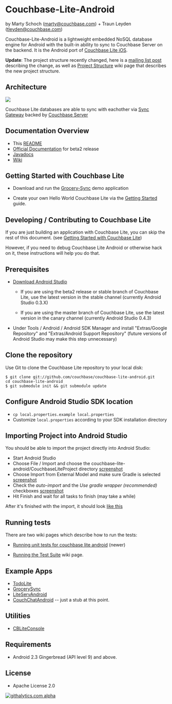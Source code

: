 # Couchbase-Lite-Android #

by Marty Schoch (marty@couchbase.com) + Traun Leyden (tleyden@couchbase.com)

Couchbase-Lite-Android is a lightweight embedded NoSQL database engine for Android with the built-in ability to sync to Couchbase Server on the backend.  It is the Android port of [Couchbase Lite iOS](https://github.com/couchbase/couchbase-lite-ios).  

**Update**: The project structure recently changed, here is a [mailing list post](https://groups.google.com/forum/#!topic/mobile-couchbase/Zsn8TG5F88o) describing the change, as well as [Project Structure](https://github.com/couchbase/couchbase-lite-android/wiki/Project-structure) wiki page that describes the new project structure.

## Architecture

![](http://tleyden-misc.s3.amazonaws.com/couchbase-lite/couchbase-lite-architecture.png)

Couchbase Lite databases are able to sync with eachother via [Sync Gateway](https://github.com/couchbase/sync_gateway/) backed by [Couchbase Server](http://www.couchbase.com/couchbase-server/overview)


## Documentation Overview

* This [README](https://github.com/couchbase/couchbase-lite-android/blob/master/README.md)
* [Official Documentation](http://docs.couchbase.com/couchbase-lite/cbl-android/) for beta2 release
* [Javadocs](http://www.couchbase.com/autodocs/couchbase-lite-android-1.0b2/index.html) 
* [Wiki](https://github.com/couchbase/couchbase-lite-android/wiki)

## Getting Started with Couchbase Lite

* Download and run the  [Grocery-Sync](https://github.com/couchbaselabs/GrocerySync-Android) demo application

* Create your own Hello World Couchbase Lite via the [Getting Started](https://github.com/couchbase/couchbase-lite-android/wiki/Getting-Started) guide.

## Developing / Contributing to Couchbase Lite

If you are just building an application with Couchbase Lite, you can skip the rest of this document.  (see [Getting Started with Couchbase Lite](README.md#getting-started-with-couchbase-lite))

However, if you need to debug Couchbase Lite Android or otherwise hack on it, these instructions will help you do that.

## Prerequisites

* [Download Android Studio](http://developer.android.com/sdk/installing/studio.html) 

  * If you are using the beta2 release or stable branch of Couchbase Lite, use the latest version in the stable channel (currently Android Studio 0.3.X)

  * If you are using the master branch of Couchbase Lite, use the latest version in the canary channel (currently Android Studio 0.4.3)


* Under Tools / Android / Android SDK Manager and install "Extras/Google Repository" and "Extras/Android Support Repository" (future versions of Android Studio may make this step unnecessary)


## Clone the repository

Use Git to clone the Couchbase Lite repository to your local disk: 

```
$ git clone git://github.com/couchbase/couchbase-lite-android.git
cd couchbase-lite-android
$ git submodule init && git submodule update
```

## Configure Android Studio SDK location

* `cp local.properties.example local.properties`
* Customize `local.properties` according to your SDK installation directory


## Importing Project into Android Studio

You should be able to import the project directly into Android Studio:

* Start Android Studio
* Choose File / Import and choose the couchbase-lite-android/CouchbaseLiteProject directory [screenshot](http://cl.ly/image/1d0w0J0H0x1u)
* Choose Import from External Model and make sure Gradle is selected [screenshot](http://cl.ly/image/2Y1m0O3U1Q2I)
* Check the *auto-import* and the *Use gradle wrapper (recommended)* checkboxes [screenshot](http://cl.ly/image/1I0r1x2J032i)
* Hit Finish and wait for all tasks to finish (may take a while)

After it's finished with the import, it should look [like this](http://cl.ly/image/3R3X0Q3o1H09)

## Running tests

There are two wiki pages which describe how to run the tests:

* [Running unit tests for couchbase lite android](https://github.com/couchbase/couchbase-lite-android/wiki/Running-unit-tests-for-couchbase-lite-android)  (newer)

* [Running the Test Suite](https://github.com/couchbase/couchbase-lite-android/wiki/Running-the-test-suite) wiki page.

## Example Apps

* [TodoLite](https://github.com/couchbaselabs/ToDoLite-Android)
* [GrocerySync](https://github.com/couchbaselabs/GrocerySync-Android)
* [LiteServAndroid](https://github.com/couchbaselabs/couchbase-lite-android-liteserv)
* [CouchChatAndroid](https://github.com/couchbaselabs/CouchChatAndroid) -- just a stub at this point.

## Utilities

* [CBLiteConsole](https://github.com/couchbaselabs/CBLiteConsole)

## Requirements

- Android 2.3 Gingerbread (API level 9) and above.

## License
- Apache License 2.0

[![githalytics.com alpha](https://cruel-carlota.pagodabox.com/bc53967fe3191ba75b4a62c9372d9928 "githalytics.com")](http://githalytics.com/couchbase/couchbase-lite-android)
